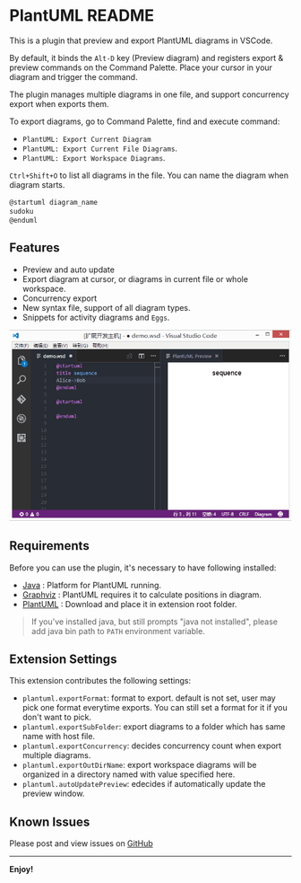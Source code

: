 # PlantUML README

This is a plugin that preview and export PlantUML diagrams in VSCode.

By default, it binds the `Alt-D` key (Preview diagram) and registers export & preview commands on the Command Palette. 
Place your cursor in your diagram and trigger the command.

The plugin manages multiple diagrams in one file, and support concurrency export when exports them.

To export diagrams, go to Command Palette, find and execute command:
- `PlantUML: Export Current Diagram` 
- `PlantUML: Export Current File Diagrams`.
- `PlantUML: Export Workspace Diagrams`.


`Ctrl+Shift+O` to list all diagrams in the file. You can name the diagram when diagram starts.

```
@startuml diagram_name
sudoku
@enduml
```

## Features

- Preview and auto update
- Export diagram at cursor, or diagrams in current file or whole workspace.
- Concurrency export
- New syntax file, support of all diagram types.
- Snippets for activity diagrams and `Eggs`.

![demo](images/demo.gif "demo")

## Requirements

Before you can use the plugin, it's necessary to have following installed:

* [Java][Java] : Platform for PlantUML running.
* [Graphviz][Graphviz] : PlantUML requires it to calculate positions in diagram.
* [PlantUML][PlantUML] : Download and place it in extension root folder.

[Java]: http://java.com/en/download/ "Download Java"
[Graphviz]: http://www.graphviz.org/Download..php "Download Graphviz"
[PlantUML]: http://plantuml.com/download "Download PlantUML"

> If you've installed java, but still prompts "java not installed", please add java bin path to `PATH` environment variable.

## Extension Settings

This extension contributes the following settings:

- `plantuml.exportFormat`: format to export. default is not set, user may pick one format everytime exports. You can still set a format for it if you don't want to pick.
- `plantuml.exportSubFolder`: export diagrams to a folder which has same name with host file.
- `plantuml.exportConcurrency`: decides concurrency count when export multiple diagrams.
- `plantuml.exportOutDirName`: export workspace diagrams will be organized in a directory named with value specified here.
- `plantuml.autoUpdatePreview`: edecides if automatically update the preview window.


## Known Issues

Please post and view issues on [GitHub][issues]

[issues]: https://github.com/qjebbs/vscode-plantuml/issues "Post issues"

-----------------------------------------------------------------------------------------------------------

**Enjoy!**
